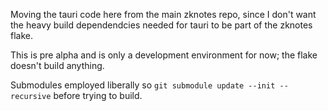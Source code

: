 Moving the tauri code here from the main zknotes repo, since I don't want the heavy build dependendcies needed for tauri to be part of the zknotes flake.  

This is pre alpha and is only a development environment for now; the flake doesn't build anything.  

Submodules employed liberally so `git submodule update --init --recursive` before trying to build.
